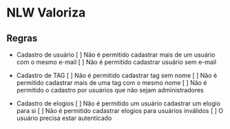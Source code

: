 # NLW Valoriza

## Regras

* Cadastro de usuário
  [ ] Não é permitido cadastrar mais de um usuário com o mesmo e-mail
  [ ] Não é permitido cadastrar usuário sem e-mail

* Cadastro de TAG
  [ ] Não é permitido cadastrar tag sem nome
  [ ] Não é permitido cadastrar mais de uma tag com o mesmo nome
  [ ] Não é permitido o cadastro por usuários que não sejam administradores

* Cadastro de elogios
  [ ] Não é permitido um usuário cadastrar um elogio para si
  [ ] Não é permitido cadastrar elogios para usuários inválidos
  [ ] O usuário precisa estar autenticado